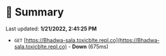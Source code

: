 # 📖 Summary
Last updated: **1/21/2022, 2:41:25 PM**

- `GET` [https://Bhadwa-sala.toxicblte.repl.co](https://Bhadwa-sala.toxicblte.repl.co) - **Down** (675ms)
